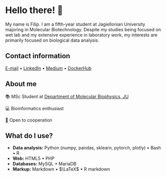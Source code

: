 # Hello there! 👋
My name is Filip. I am a fifth-year student at Jagiellonian University majoring in Molecular Biotechnology. Despite my studies being focused on wet lab and my extensive experience in laboratory work, my interests are primarily focused on biological data analysis.

## Contact information
[E-mail](mailto:hajdylaf@gmail.com) • [LinkedIn](https://www.linkedin.com/in/filip-hajdyla/) • [Medium](https://medium.com/@filem0n1) • [DockerHub](https://hub.docker.com/u/f1lem0n)

## About me

📚 MSc Student at [Department of Molecular Biophysics, JU](https://wbbib.uj.edu.pl/en_GB/wydzial/zaklady-i-pracownie/zaklad-biofizyki-molekularnej)

💻 Bioinformatics enthusiast 

🤝 Open to cooperation 

## What do I use?

- **Data analysis:** Python (numpy, pandas, sklearn, pytorch, plotly) • Bash • R
- **Web:** HTML5 • PHP
- **Databases:** MySQL • MariaDB
- **Markup:** Markdown • $\LaTeX$ • R markdown
